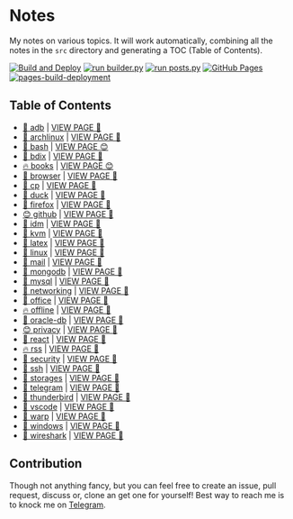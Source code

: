 # Notes

My notes on various topics. It will work automatically, combining all the notes in the `src` directory and generating a TOC (Table of Contents).

[![Build and Deploy](https://github.com/SharafatKarim/notes/actions/workflows/action.yml/badge.svg)](https://github.com/SharafatKarim/notes/actions/workflows/action.yml)
[![run builder.py](https://github.com/SharafatKarim/notes/actions/workflows/action.yml/badge.svg)](https://github.com/SharafatKarim/notes/actions/workflows/action.yml)
[![run posts.py](https://github.com/SharafatKarim/notes/actions/workflows/posts.yml/badge.svg)](https://github.com/SharafatKarim/notes/actions/workflows/posts.yml)
[![GitHub Pages](https://github.com/SharafatKarim/notes/actions/workflows/gh-pages.yml/badge.svg)](https://github.com/SharafatKarim/notes/actions/workflows/gh-pages.yml)
[![pages-build-deployment](https://github.com/SharafatKarim/notes/actions/workflows/pages/pages-build-deployment/badge.svg)](https://github.com/SharafatKarim/notes/actions/workflows/pages/pages-build-deployment)


## Table of Contents

- [🚀 adb](src/adb.md) | <a href='https://sharafat.is-a.dev/notes/adb' target='_blank'>VIEW PAGE 🤖</a>
- [🌟 archlinux](src/archlinux.md) | <a href='https://sharafat.is-a.dev/notes/archlinux' target='_blank'>VIEW PAGE 👾</a>
- [🎸 bash](src/bash.md) | <a href='https://sharafat.is-a.dev/notes/bash' target='_blank'>VIEW PAGE 😊</a>
- [🚀 bdix](src/bdix.md) | <a href='https://sharafat.is-a.dev/notes/bdix' target='_blank'>VIEW PAGE 🚀</a>
- [🔥 books](src/books.md) | <a href='https://sharafat.is-a.dev/notes/books' target='_blank'>VIEW PAGE 😊</a>
- [🤖 browser](src/browser.md) | <a href='https://sharafat.is-a.dev/notes/browser' target='_blank'>VIEW PAGE 👾</a>
- [🌟 cp](src/cp.md) | <a href='https://sharafat.is-a.dev/notes/cp' target='_blank'>VIEW PAGE 🤖</a>
- [🎸 duck](src/duck.md) | <a href='https://sharafat.is-a.dev/notes/duck' target='_blank'>VIEW PAGE 🌈</a>
- [🤖 firefox](src/firefox.md) | <a href='https://sharafat.is-a.dev/notes/firefox' target='_blank'>VIEW PAGE 🌈</a>
- [😊 github](src/github.md) | <a href='https://sharafat.is-a.dev/notes/github' target='_blank'>VIEW PAGE 🎸</a>
- [🍕 idm](src/idm.md) | <a href='https://sharafat.is-a.dev/notes/idm' target='_blank'>VIEW PAGE 🌈</a>
- [🚀 kvm](src/kvm.md) | <a href='https://sharafat.is-a.dev/notes/kvm' target='_blank'>VIEW PAGE 🚀</a>
- [🌈 latex](src/latex.md) | <a href='https://sharafat.is-a.dev/notes/latex' target='_blank'>VIEW PAGE 🌈</a>
- [🤖 linux](src/linux.md) | <a href='https://sharafat.is-a.dev/notes/linux' target='_blank'>VIEW PAGE 🌈</a>
- [🌈 mail](src/mail.md) | <a href='https://sharafat.is-a.dev/notes/mail' target='_blank'>VIEW PAGE 🌈</a>
- [🤖 mongodb](src/mongodb.md) | <a href='https://sharafat.is-a.dev/notes/mongodb' target='_blank'>VIEW PAGE 🤖</a>
- [🍕 mysql](src/mysql.md) | <a href='https://sharafat.is-a.dev/notes/mysql' target='_blank'>VIEW PAGE 👾</a>
- [👾 networking](src/networking.md) | <a href='https://sharafat.is-a.dev/notes/networking' target='_blank'>VIEW PAGE 🤖</a>
- [👾 office](src/office.md) | <a href='https://sharafat.is-a.dev/notes/office' target='_blank'>VIEW PAGE 🚀</a>
- [🔥 offline](src/offline.md) | <a href='https://sharafat.is-a.dev/notes/offline' target='_blank'>VIEW PAGE 🌈</a>
- [🍕 oracle-db](src/oracle-db.md) | <a href='https://sharafat.is-a.dev/notes/oracle-db' target='_blank'>VIEW PAGE 🚀</a>
- [😊 privacy](src/privacy.md) | <a href='https://sharafat.is-a.dev/notes/privacy' target='_blank'>VIEW PAGE 🍕</a>
- [🌈 react](src/react.md) | <a href='https://sharafat.is-a.dev/notes/react' target='_blank'>VIEW PAGE 🎉</a>
- [🔥 rss](src/rss.md) | <a href='https://sharafat.is-a.dev/notes/rss' target='_blank'>VIEW PAGE 🤖</a>
- [🌟 security](src/security.md) | <a href='https://sharafat.is-a.dev/notes/security' target='_blank'>VIEW PAGE 👾</a>
- [🌟 ssh](src/ssh.md) | <a href='https://sharafat.is-a.dev/notes/ssh' target='_blank'>VIEW PAGE 🌟</a>
- [🌟 storages](src/storages.md) | <a href='https://sharafat.is-a.dev/notes/storages' target='_blank'>VIEW PAGE 🤖</a>
- [🍕 telegram](src/telegram.md) | <a href='https://sharafat.is-a.dev/notes/telegram' target='_blank'>VIEW PAGE 🎸</a>
- [👾 thunderbird](src/thunderbird.md) | <a href='https://sharafat.is-a.dev/notes/thunderbird' target='_blank'>VIEW PAGE 🤖</a>
- [🎉 vscode](src/vscode.md) | <a href='https://sharafat.is-a.dev/notes/vscode' target='_blank'>VIEW PAGE 🌟</a>
- [🎸 warp](src/warp.md) | <a href='https://sharafat.is-a.dev/notes/warp' target='_blank'>VIEW PAGE 🎉</a>
- [🍕 windows](src/windows.md) | <a href='https://sharafat.is-a.dev/notes/windows' target='_blank'>VIEW PAGE 🌟</a>
- [🎉 wireshark](src/wireshark.md) | <a href='https://sharafat.is-a.dev/notes/wireshark' target='_blank'>VIEW PAGE 🎉</a>

## Contribution

Though not anything fancy, but you can feel free to create an issue, pull request, discuss or, clone an get one for yourself!
Best way to reach me is to knock me on [Telegram](https://t.me/SharafatKarim).

